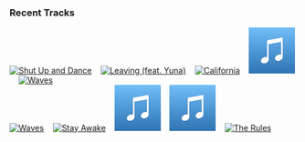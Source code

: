 ### Recent Tracks
[<img src='https://lastfm.freetls.fastly.net/i/u/300x300/b7481835f296f9cf0a34777e9b9a3f5c.png' width='16%' height='16%' alt='Shut Up and Dance'>](https://www.last.fm/music/walk%2bthe%2bmoon/_/shut%2bup%2band%2bdance)&nbsp;&nbsp;&nbsp;&nbsp;[<img src='https://lastfm.freetls.fastly.net/i/u/300x300/f5b6e2565df54c6b684695222a35e8be.png' width='16%' height='16%' alt='Leaving (feat. Yuna)'>](https://www.last.fm/music/ekali/_/leaving%2b%2528feat.%2byuna%2529)&nbsp;&nbsp;&nbsp;&nbsp;[<img src='https://lastfm.freetls.fastly.net/i/u/300x300/7f6bf3adaedc4a24ca9e51ebe50d802c.png' width='16%' height='16%' alt='California'>](https://www.last.fm/music/delta%2bspirit/_/california)&nbsp;&nbsp;&nbsp;&nbsp;[<img src='https://github.com/atfinke/atfinke/blob/master/placeholder.jpeg?raw=true' width='16%' height='16%' alt='Like This'>](https://www.last.fm/music/dekleyn/_/like%2bthis)&nbsp;&nbsp;&nbsp;&nbsp;[<img src='https://lastfm.freetls.fastly.net/i/u/300x300/0b79d6c5d9a4560d43c85728dafec806.png' width='16%' height='16%' alt='Waves'>](https://www.last.fm/music/dean%2blewis/_/waves)&nbsp;&nbsp;&nbsp;&nbsp;<br>[<img src='https://lastfm.freetls.fastly.net/i/u/300x300/0b79d6c5d9a4560d43c85728dafec806.png' width='16%' height='16%' alt='Waves'>](https://www.last.fm/music/dean%2blewis/_/waves)&nbsp;&nbsp;&nbsp;&nbsp;[<img src='https://lastfm.freetls.fastly.net/i/u/300x300/68dfca77be24f8043f084e71aa20cb41.png' width='16%' height='16%' alt='Stay Awake'>](https://www.last.fm/music/dean%2blewis/_/stay%2bawake)&nbsp;&nbsp;&nbsp;&nbsp;[<img src='https://github.com/atfinke/atfinke/blob/master/placeholder.jpeg?raw=true' width='16%' height='16%' alt='Keeping It In the Dark'>](https://www.last.fm/music/daya/_/keeping%2bit%2bin%2bthe%2bdark)&nbsp;&nbsp;&nbsp;&nbsp;[<img src='https://github.com/atfinke/atfinke/blob/master/placeholder.jpeg?raw=true' width='16%' height='16%' alt='Space Oddity - 2015 Remaster'>](https://www.last.fm/music/david%2bbowie/_/space%2boddity%2b-%2b2015%2bremaster)&nbsp;&nbsp;&nbsp;&nbsp;[<img src='https://lastfm.freetls.fastly.net/i/u/300x300/7b16934ff72a31750013bfa3111f79a2.png' width='16%' height='16%' alt='The Rules'>](https://www.last.fm/music/dave%2bmonks/_/the%2brules)&nbsp;&nbsp;&nbsp;&nbsp;<br>